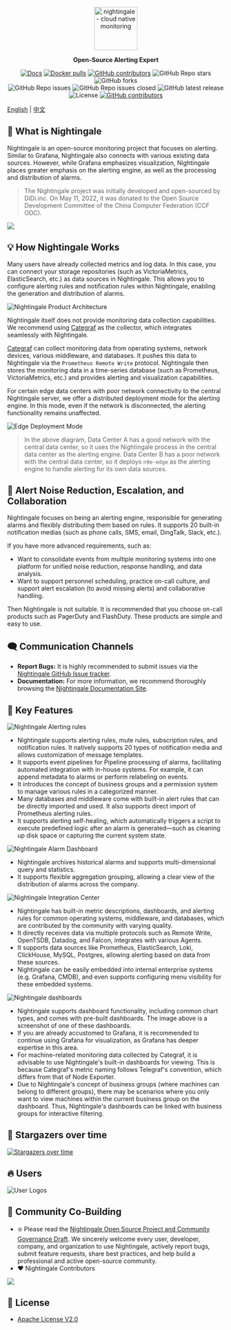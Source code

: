 <p align="center">
  <a href="https://github.com/ccfos/nightingale">
    <img src="doc/img/Nightingale_L_V.png" alt="nightingale - cloud native monitoring" width="100" /></a>
</p>
<p align="center">
  <b>Open-Source Alerting Expert</b>
</p>

<p align="center">
<a href="https://flashcat.cloud/docs/">
  <img alt="Docs" src="https://img.shields.io/badge/docs-get%20started-brightgreen"/></a>
<a href="https://hub.docker.com/u/flashcatcloud">
  <img alt="Docker pulls" src="https://img.shields.io/docker/pulls/flashcatcloud/nightingale"/></a>
<a href="https://github.com/ccfos/nightingale/graphs/contributors">
  <img alt="GitHub contributors" src="https://img.shields.io/github/contributors-anon/ccfos/nightingale"/></a>
<img alt="GitHub Repo stars" src="https://img.shields.io/github/stars/ccfos/nightingale">
<img alt="GitHub forks" src="https://img.shields.io/github/forks/ccfos/nightingale">
<br/><img alt="GitHub Repo issues" src="https://img.shields.io/github/issues/ccfos/nightingale">
<img alt="GitHub Repo issues closed" src="https://img.shields.io/github/issues-closed/ccfos/nightingale">
<img alt="GitHub latest release" src="https://img.shields.io/github/v/release/ccfos/nightingale"/>
<img alt="License" src="https://img.shields.io/badge/license-Apache--2.0-blue"/>
<a href="https://n9e-talk.slack.com/">
  <img alt="GitHub contributors" src="https://img.shields.io/badge/join%20slack-%23n9e-brightgreen.svg"/></a>
</p>



[English](./README.md) | [中文](./README_zh.md)

## 🎯 What is Nightingale

Nightingale is an open-source monitoring project that focuses on alerting. Similar to Grafana, Nightingale also connects with various existing data sources. However, while Grafana emphasizes visualization, Nightingale places greater emphasis on the alerting engine, as well as the processing and distribution of alarms.

> The Nightingale project was initially developed and open-sourced by DiDi.inc. On May 11, 2022, it was donated to the Open Source Development Committee of the China Computer Federation (CCF ODC).

![](https://n9e.github.io/img/global/arch-bg.png)

## 💡 How Nightingale Works

Many users have already collected metrics and log data. In this case, you can connect your storage repositories (such as VictoriaMetrics, ElasticSearch, etc.) as data sources in Nightingale. This allows you to configure alerting rules and notification rules within Nightingale, enabling the generation and distribution of alarms.

![Nightingale Product Architecture](doc/img/readme/20240221152601.png)

Nightingale itself does not provide monitoring data collection capabilities. We recommend using [Categraf](https://github.com/flashcatcloud/categraf) as the collector, which integrates seamlessly with Nightingale.

[Categraf](https://github.com/flashcatcloud/categraf) can collect monitoring data from operating systems, network devices, various middleware, and databases. It pushes this data to Nightingale via the `Prometheus Remote Write` protocol. Nightingale then stores the monitoring data in a time-series database (such as Prometheus, VictoriaMetrics, etc.) and provides alerting and visualization capabilities.

For certain edge data centers with poor network connectivity to the central Nightingale server, we offer a distributed deployment mode for the alerting engine. In this mode, even if the network is disconnected, the alerting functionality remains unaffected.

![Edge Deployment Mode](doc/img/readme/multi-region-arch.png)

> In the above diagram, Data Center A has a good network with the central data center, so it uses the Nightingale process in the central data center as the alerting engine. Data Center B has a poor network with the central data center, so it deploys `n9e-edge` as the alerting engine to handle alerting for its own data sources.

## 🔕 Alert Noise Reduction, Escalation, and Collaboration

Nightingale focuses on being an alerting engine, responsible for generating alarms and flexibly distributing them based on rules. It supports 20 built-in notification medias (such as phone calls, SMS, email, DingTalk, Slack, etc.).

If you have more advanced requirements, such as:
- Want to consolidate events from multiple monitoring systems into one platform for unified noise reduction, response handling, and data analysis.
- Want to support personnel scheduling, practice on-call culture, and support alert escalation (to avoid missing alerts) and collaborative handling.

Then Nightingale is not suitable. It is recommended that you choose on-call products such as PagerDuty and FlashDuty. These products are simple and easy to use.

## 🗨️ Communication Channels

- **Report Bugs:** It is highly recommended to submit issues via the [Nightingale GitHub Issue tracker](https://github.com/ccfos/nightingale/issues/new?assignees=&labels=kind%2Fbug&projects=&template=bug_report.yml).
- **Documentation:** For more information, we recommend thoroughly browsing the [Nightingale Documentation Site](https://n9e.github.io/).

## 🔑 Key Features

![Nightingale Alerting rules](doc/img/readme/alerting-rules-en.png)

- Nightingale supports alerting rules, mute rules, subscription rules, and notification rules. It natively supports 20 types of notification media and allows customization of message templates.  
- It supports event pipelines for Pipeline processing of alarms, facilitating automated integration with in-house systems. For example, it can append metadata to alarms or perform relabeling on events. 
- It introduces the concept of business groups and a permission system to manage various rules in a categorized manner.  
- Many databases and middleware come with built-in alert rules that can be directly imported and used. It also supports direct import of Prometheus alerting rules.  
- It supports alerting self-healing, which automatically triggers a script to execute predefined logic after an alarm is generated—such as cleaning up disk space or capturing the current system state.

![Nightingale Alarm Dashboard](doc/img/readme/active-events-en.png)

- Nightingale archives historical alarms and supports multi-dimensional query and statistics.  
- It supports flexible aggregation grouping, allowing a clear view of the distribution of alarms across the company.

![Nightingale Integration Center](doc/img/readme/integration-components-en.png)

- Nightingale has built-in metric descriptions, dashboards, and alerting rules for common operating systems, middleware, and databases, which are contributed by the community with varying quality.  
- It directly receives data via multiple protocols such as Remote Write, OpenTSDB, Datadog, and Falcon, integrates with various Agents.  
- It supports data sources like Prometheus, ElasticSearch, Loki, ClickHouse, MySQL, Postgres, allowing alerting based on data from these sources.  
- Nightingale can be easily embedded into internal enterprise systems (e.g. Grafana, CMDB), and even supports configuring menu visibility for these embedded systems.

![Nightingale dashboards](doc/img/readme/dashboard-en.png)

- Nightingale supports dashboard functionality, including common chart types, and comes with pre-built dashboards. The image above is a screenshot of one of these dashboards.  
- If you are already accustomed to Grafana, it is recommended to continue using Grafana for visualization, as Grafana has deeper expertise in this area.  
- For machine-related monitoring data collected by Categraf, it is advisable to use Nightingale's built-in dashboards for viewing. This is because Categraf's metric naming follows Telegraf's convention, which differs from that of Node Exporter.  
- Due to Nightingale's concept of business groups (where machines can belong to different groups), there may be scenarios where you only want to view machines within the current business group on the dashboard. Thus, Nightingale's dashboards can be linked with business groups for interactive filtering.

## 🌟 Stargazers over time

[![Stargazers over time](https://api.star-history.com/svg?repos=ccfos/nightingale&type=Date)](https://star-history.com/#ccfos/nightingale&Date)

## 🔥 Users

![User Logos](doc/img/readme/logos.png)

## 🤝 Community Co-Building

- ❇️ Please read the [Nightingale Open Source Project and Community Governance Draft](./doc/community-governance.md). We sincerely welcome every user, developer, company, and organization to use Nightingale, actively report bugs, submit feature requests, share best practices, and help build a professional and active open-source community.
- ❤️ Nightingale Contributors
<a href="https://github.com/ccfos/nightingale/graphs/contributors">
  <img src="https://contrib.rocks/image?repo=ccfos/nightingale" />
</a>

## 📜 License
- [Apache License V2.0](https://github.com/didi/nightingale/blob/main/LICENSE)
